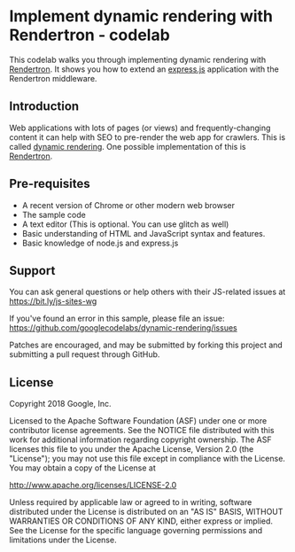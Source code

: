Implement dynamic rendering with Rendertron - codelab
============

This codelab walks you through implementing dynamic rendering with [Rendertron](https://github.com/googlechrome/rendertron).
It shows you how to extend an [express.js](https://expressjs.com) application with the Rendertron middleware.

Introduction
------------
Web applications with lots of pages (or views) and frequently-changing content it can help with SEO to pre-render the web app for crawlers.
This is called [dynamic rendering](https://developers.google.com/search/docs/guides/dynamic-rendering). One possible implementation of this is [Rendertron](https://github.com/GoogleChrome/rendertron).

Pre-requisites
--------------

- A recent version of Chrome or other modern web browser
- The sample code
- A text editor (This is optional. You can use glitch as well) 
- Basic understanding of HTML and JavaScript syntax and features.
- Basic knowledge of node.js and express.js

Support
-------

You can ask general questions or help others with their JS-related issues at https://bit.ly/js-sites-wg

If you've found an error in this sample, please file an issue:
https://github.com/googlecodelabs/dynamic-rendering/issues

Patches are encouraged, and may be submitted by forking this project and
submitting a pull request through GitHub.

License
-------

Copyright 2018 Google, Inc.

Licensed to the Apache Software Foundation (ASF) under one or more contributor
license agreements.  See the NOTICE file distributed with this work for
additional information regarding copyright ownership.  The ASF licenses this
file to you under the Apache License, Version 2.0 (the "License"); you may not
use this file except in compliance with the License.  You may obtain a copy of
the License at

  http://www.apache.org/licenses/LICENSE-2.0

Unless required by applicable law or agreed to in writing, software
distributed under the License is distributed on an "AS IS" BASIS, WITHOUT
WARRANTIES OR CONDITIONS OF ANY KIND, either express or implied.  See the
License for the specific language governing permissions and limitations under
the License.
